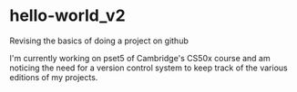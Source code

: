 # hello-world_v2
Revising the basics of doing a project on github

I'm currently working on pset5 of Cambridge's CS50x course and am noticing the need for a version control system to keep track
of the various editions of my projects.

